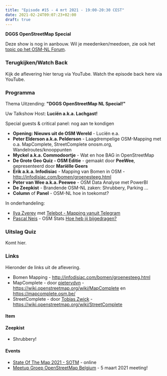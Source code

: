 ```yaml
---
title: "Episode #15 - 4 mrt 2021 - 19:00-20:30 CEST"
date: 2021-02-24T09:07:23+02:00
draft: true
---
```


__DGGS OpenStreetMap Special__ 

Deze show is nog in aanbouw. 
Wil je meedenken/meedoen, 
zie ook het [topic op het OSM-NL Forum](https://forum.openstreetmap.org/viewtopic.php?id=71853).
 
### Terugkijken/Watch Back
Kijk de aflevering hier terug via YouTube. Watch the episode back here via YouTube.

<!-- {{< youtube rl4-tPbfxOE >}}  -->

### Programma

Thema Uitzending: __"DGGS OpenStreetMap NL Special!"__ 

Uw Talkshow Host: __Luciën a.k.a. Lachgast!__

Special guests & critical panel: nog aan te kondigen

- __Opening: Nieuws uit de OSM Wereld__  - Luciën e.a. 
- __Peter Elderson a.k.a. Pelderson__ - Laagdrempelige OSM-Mapping met o.a. MapComplete, StreetComplete onosm.org, Wandelroutes/knooppunten
- __Myckel a.k.a. Commodoortje__ - Wat en hoe BAG in OpenStreetMap
- __De Grote Geo Quiz - OSM Editie__ - gemaakt door __PeeWee__, gepresenteerd door __Mariëlle Geers__
- __Erik a.k.a. Infodisiac__ - Mapping van Bomen in OSM - http://infodisiac.com/bomen/groenesteeg.html
- __Peter van Wee a.k.a. Peewee__ - OSM Data Analyse met PowerBI
- __De Zeepkist__ - Brandende OSM-NL zaken: Shrubbery, Parking ...
- __Column__ of __Panel__ - OSM-NL hoe in toekomst?

In onderhandeling:

- [Ilya Zverev](http://osmz.ru/) met [Telebot - Mapping vanuit Telegram](https://fosdem.org/2021/schedule/event/telebot/)
- [Pascal Neis](https://neis-one.org/about/)  - OSM Stats [Hoe heb jij bijgedragen?](https://hdyc.neis-one.org/)

### Uitslag Quiz

Komt hier.

<!-- ![alt text](/images/episode-0012/uitslag-quiz.png "Uitslag van De Grote Geo Quiz")   -->


### Links
Hieronder de links uit de aflevering.

* Bomen Mapping - http://infodisiac.com/bomen/groenesteeg.html
* MapComplete - door [pietervdvn](https://github.com/pietervdvn) - https://wiki.openstreetmap.org/wiki/MapComplete en https://mapcomplete.osm.be/
* StreetComplete - door [Tobias Zwick](https://wiki.openstreetmap.org/wiki/User:Westnordost) - https://wiki.openstreetmap.org/wiki/StreetComplete

#### Item

#### Zeepkist

* Shrubbery!

#### Events

* [State Of The Map 2021 - SOTM](https://2021.stateofthemap.org/) - online
* [Meetup Groep OpenStreetMap Belgium](https://www.meetup.com/OpenStreetMap-Belgium/) - 5 maart 2021 meeting!

